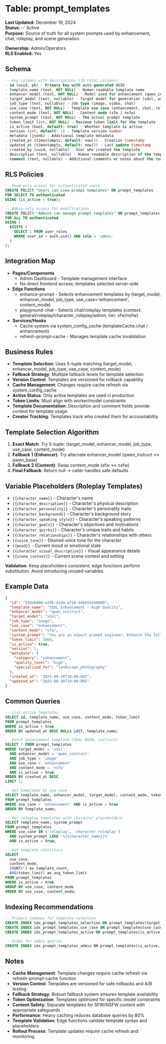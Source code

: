 # Table: prompt_templates

**Last Updated:** December 19, 2024  
**Status:** ✅ Active  
**Purpose:** Source of truth for all system prompts used by enhancement, chat, roleplay, and scene generation

**Ownership:** Admin/Operators  
**RLS Enabled:** Yes

## **Schema**
```sql
-- Key columns with descriptions (18 total columns)
- id (uuid, pk) - Primary key with auto-generated UUID
- template_name (text, NOT NULL) - Human-readable template name
- enhancer_model (text, NOT NULL) - Model used for enhancement (qwen_instruct, qwen_base)
- target_model (text, nullable) - Target model for generation (sdxl, wan)
- job_type (text, nullable) - Job type (image, video, chat)
- use_case (text, NOT NULL) - Template use case (enhancement, chat, roleplay, character_roleplay, scene_generation)
- content_mode (text, NOT NULL) - Content mode (sfw | nsfw)
- system_prompt (text, NOT NULL) - The actual prompt template
- token_limit (int, NOT NULL) - Maximum token limit for the template
- is_active (bool, default: true) - Whether template is active
- version (int, default: 1) - Template version number
- metadata (jsonb) - Additional template metadata
- created_at (timestamptz, default: now()) - Creation timestamp
- updated_at (timestamptz, default: now()) - Last update timestamp
- created_by (uuid, nullable) - User who created the template
- description (text, nullable) - Human-readable description of the template
- comment (text, nullable) - Additional comments or notes about the template
```

## **RLS Policies**
```sql
-- Read-only access for authenticated users
CREATE POLICY "Users can view prompt templates" ON prompt_templates
FOR SELECT TO authenticated
USING (is_active = true);

-- Admin-only access for modifications
CREATE POLICY "Admins can manage prompt templates" ON prompt_templates
FOR ALL TO authenticated
USING (
  EXISTS (
    SELECT 1 FROM user_roles 
    WHERE user_id = auth.uid() AND role = 'admin'
  )
);
```

## **Integration Map**
- **Pages/Components**
  - Admin Dashboard - Template management interface
  - No direct frontend access; templates selected server-side
- **Edge Functions**
  - enhance-prompt - Selects enhancement templates by (target_model, enhancer_model, job_type, use_case='enhancement', content_mode)
  - playground-chat - Selects chat/roleplay templates (context: general/roleplay/character_roleplay/admin; tier: sfw/nsfw)
- **Services/Hooks**
  - Cache system via system_config_cache (templateCache.chat / enhancement)
  - refresh-prompt-cache - Manages template cache invalidation

## **Business Rules**
- **Template Selection**: Uses 5-tuple matching (target_model, enhancer_model, job_type, use_case, content_mode)
- **Fallback Strategy**: Multiple fallback levels for template selection
- **Version Control**: Templates are versioned for rollback capability
- **Cache Management**: Changes require cache refresh via system_config_cache
- **Active Status**: Only active templates are used in production
- **Token Limits**: Must align with worker/model constraints
- **Template Documentation**: Description and comment fields provide context for template usage
- **Creator Tracking**: Templates track who created them for accountability

## **Template Selection Algorithm**
1. **Exact Match**: Try 5-tuple: (target_model, enhancer_model, job_type, use_case, content_mode)
2. **Fallback 1 (Enhancer)**: Try alternate enhancer_model (qwen_instruct ↔ qwen_base)
3. **Fallback 2 (Content)**: Swap content_mode (sfw ↔ nsfw)
4. **Final Fallback**: Return null → caller handles safe defaults

## **Variable Placeholders (Roleplay Templates)**
- `{{character_name}}` - Character's name
- `{{character_description}}` - Character's physical description
- `{{character_personality}}` - Character's personality traits
- `{{character_background}}` - Character's background story
- `{{character_speaking_style}}` - Character's speaking patterns
- `{{character_goals}}` - Character's objectives and motivations
- `{{character_quirks}}` - Character's unique traits and habits
- `{{character_relationships}}` - Character's relationships with others
- `{{voice_tone}}` - Desired voice tone for the character
- `{{mood}}` - Current mood or emotional state
- `{{character_visual_description}}` - Visual appearance details
- `{{scene_context}}` - Current scene context and setting

**Validation**: Keep placeholders consistent; edge functions perform substitution. Avoid introducing unused variables.

## **Example Data**
```json
{
  "id": "550e8400-e29b-41d4-a716-446655440000",
  "template_name": "SDXL Enhancement - High Quality",
  "enhancer_model": "qwen_instruct",
  "target_model": "sdxl",
  "job_type": "image",
  "use_case": "enhancement",
  "content_mode": "sfw",
  "system_prompt": "You are an expert prompt engineer. Enhance the following prompt to create a stunning, high-quality image. Focus on visual details, lighting, composition, and artistic quality. Make it more descriptive and engaging while maintaining the original intent.",
  "token_limit": 2000,
  "is_active": true,
  "version": 1,
  "metadata": {
    "category": "enhancement",
    "quality_level": "high",
    "specialized_for": "landscape_photography"
  },
  "created_at": "2025-08-30T10:00:00Z",
  "updated_at": "2025-08-30T10:00:00Z"
}
```

## **Common Queries**
```sql
-- List active templates
SELECT id, template_name, use_case, content_mode, token_limit
FROM prompt_templates
WHERE is_active = true
ORDER BY updated_at DESC NULLS LAST, template_name;

-- Fetch enhancement template (SDXL NSFW, instruct)
SELECT * FROM prompt_templates
WHERE target_model = 'sdxl'
  AND enhancer_model = 'qwen_instruct'
  AND job_type = 'image'
  AND use_case = 'enhancement'
  AND content_mode = 'nsfw'
  AND is_active = true
ORDER BY created_at DESC
LIMIT 1;

-- Get templates by use case
SELECT template_name, enhancer_model, target_model, content_mode, token_limit
FROM prompt_templates
WHERE use_case = 'enhancement' AND is_active = true
ORDER BY template_name;

-- Get roleplay templates with character placeholders
SELECT template_name, system_prompt
FROM prompt_templates
WHERE use_case IN ('roleplay', 'character_roleplay')
  AND system_prompt LIKE '%{{character_name}}%'
  AND is_active = true;

-- Get template statistics
SELECT 
  use_case,
  content_mode,
  COUNT(*) as template_count,
  AVG(token_limit) as avg_token_limit
FROM prompt_templates
WHERE is_active = true
GROUP BY use_case, content_mode
ORDER BY use_case, content_mode;
```

## **Indexing Recommendations**
```sql
-- Primary indexes for template selection
CREATE INDEX idx_prompt_templates_selection ON prompt_templates(target_model, enhancer_model, job_type, use_case, content_mode, is_active);
CREATE INDEX idx_prompt_templates_use_case ON prompt_templates(use_case, is_active);
CREATE INDEX idx_prompt_templates_active ON prompt_templates(is_active, updated_at DESC);

-- Index for admin queries
CREATE INDEX idx_prompt_templates_admin ON prompt_templates(is_active, created_at DESC);
```

## **Notes**
- **Cache Management**: Template changes require cache refresh via refresh-prompt-cache function
- **Version Control**: Templates are versioned for safe rollbacks and A/B testing
- **Fallback Strategy**: Robust fallback system ensures template availability
- **Token Optimization**: Templates optimized for specific model constraints
- **Content Safety**: Separate templates for SFW/NSFW content with appropriate safeguards
- **Performance**: Heavy caching reduces database queries by 80%
- **Template Validation**: Edge functions validate template syntax and placeholders
- **Rollout Process**: Template updates require cache refresh and monitoring
